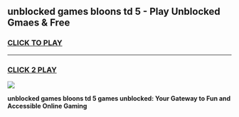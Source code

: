 
## unblocked games bloons td 5 - Play Unblocked Gmaes & Free
<h3>
<a href="https://news.freeplayer.one?title=unblocked_games_bloons_td_5&ref=23F">CLICK TO PLAY</a></h3>
<hr>

<h3>
<a href="https://news.freeplayer.one?title=unblocked_games_bloons_td_5&ref=23F">CLICK 2 PLAY</a>
  
</h3>

<a href="https://news.freeplayer.one?title=unblocked_games_bloons_td_5&ref=23F/"><img src="https://clearcache.store/games.png"></a>


**unblocked games bloons td 5 games unblocked: Your Gateway to Fun and Accessible Online Gaming**
